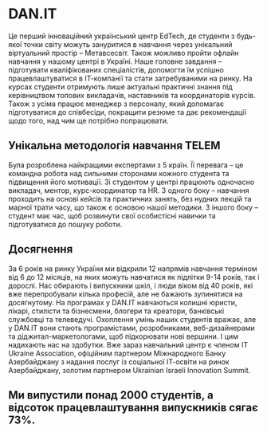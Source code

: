 # DAN.IT

Це перший інноваційний український центр EdTech, де студенти з будь-якої точки світу можуть зануритися в навчання через унікальний віртуальний простір – Метавсесвіт. Також можливо пройти офлайн навчання у нашому центрі в Україні. Наше головне завдання – підготувати кваліфікованих спеціалістів, допомогти їм успішно працевлаштуватися в ІТ-компанії та стати затребуваними на ринку. На курсах студенти отримують лише актуальні практичні знання під керівництвом топових викладачів, наставників та координаторів курсів. Також з усіма працює менеджер з персоналу, який допомагає підготуватися до співбесіди, покращити резюме та дає рекомендації щодо того, над чим ще потрібно попрацювати.

## Унікальна методологія навчання TELEM

Була розроблена найкращими експертами з 5 країн. Її перевага – це командна робота над сильними сторонами кожного студента та підвищення його мотивації. Зі студентом у центрі працюють одночасно викладач, ментор, курс-координатор та HR. З одного боку – навчання проходить на основі кейсів та практичних занять, без нудних лекцій та марної трати часу, що також є основою нашої методики. З іншого боку – студент має час, щоб розвинути свої особистісні навички та підготуватися до пошуку роботи.

## Досягнення

За 6 років на ринку України ми відкрили 12 напрямів навчання терміном від 6 до 12 місяців, на яких можуть навчатися як підлітки 9-14 років, так і дорослі. Нас обирають і випускники шкіл, і люди віком від 40 років, які вже перепробували кілька професій, але не бажають зупинятися на досягнутому. На програмах у DAN.IT навчаються колишні юристи, лікарі, стилісти та бізнесмени, блогери та креатори, банківські службовці та телеведучі. Охоплення умінь наших студентів вражає, але у DAN.ІТ вони стають програмістами, розробниками, веб-дизайнерами та діджитал-маркетологами, щоб підкорювати нові вершини. І цим надихають нас на здобутки. Вже зараз навчальний центр є членом IT Ukraine Association, офіційним партнером Міжнародного Банку Азербайджану з надання послуг із соціальної ІТ-освіти на ринок Азербайджану, золотим партнером Ukrainian Israeli Innovation Summit.

## Ми випустили понад 2000 студентів, а відсоток працевлаштування випускників сягає 73%.
